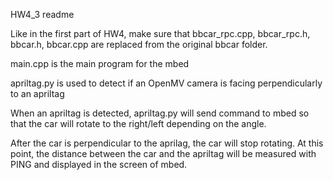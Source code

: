 HW4_3 readme

Like in the first part of HW4, make sure that bbcar_rpc.cpp,
bbcar_rpc.h, bbcar.h, bbcar.cpp are replaced from the 
original bbcar folder.

main.cpp is the main program for the mbed

apriltag.py is used to detect if an OpenMV camera 
is facing perpendicularly to an apriltag

When an apriltag is detected, apriltag.py will send
command to mbed so that the car will rotate to the
right/left depending on the angle.

After the car is perpendicular to the aprilag,
the car will stop rotating.
At this point, the distance between the car and the apriltag
will be measured with PING 
and displayed in the screen of mbed.

